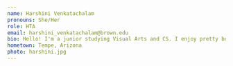 ```yaml
---
name: Harshini Venkatachalam
pronouns: She/Her
role: HTA 
email: harshini_venkatachalam@brown.edu
bio: Hello! I'm a junior studying Visual Arts and CS. I enjoy pretty book covers, the code-fi playlist on YouTube, and being an intro CS TA! I'm happy you're here.
hometown: Tempe, Arizona
photo: harshini.jpg
---
```


